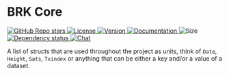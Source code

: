 # BRK Core

<p align="left">
  <a href="https://github.com/bitcoinresearchkit/brk">
    <img alt="GitHub Repo stars" src="https://img.shields.io/github/stars/bitcoinresearchkit/brk?style=social">
  </a>
  <a href="https://github.com/bitcoinresearchkit/brk/blob/main/LICENSE.md">
    <img src="https://img.shields.io/crates/l/brk" alt="License" />
  </a>
  <a href="https://crates.io/crates/brk_core">
    <img src="https://img.shields.io/crates/v/brk_core" alt="Version" />
  </a>
  <a href="https://docs.rs/brk_core">
    <img src="https://img.shields.io/docsrs/brk_core" alt="Documentation" />
  </a>
  <img src="https://img.shields.io/crates/size/brk_core" alt="Size" />
  <a href="https://deps.rs/crate/brk_core">
    <img src="https://deps.rs/crate/brk_core/latest/status.svg" alt="Dependency status">
  </a>
  <a href="https://discord.gg/EScZAYX4">
    <img src="https://img.shields.io/discord/1350431684562124850" alt="Chat" />
  </a>
</p>

A list of structs that are used throughout the project as units, think of `Date`, `Height`, `Sats`, `Txindex` or anything that can be either a key and/or a value of a dataset.
